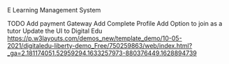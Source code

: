 
E Learning Management System

TODO
  Add payment Gateway
  Add Complete Profile
  Add Option to join as a tutor
  Update the UI  to Digital Edu
  https://p.w3layouts.com/demos_new/template_demo/10-05-2021/digitaledu-liberty-demo_Free/750259863/web/index.html?_ga=2.181174051.52959294.1633257973-880376449.1628894739

